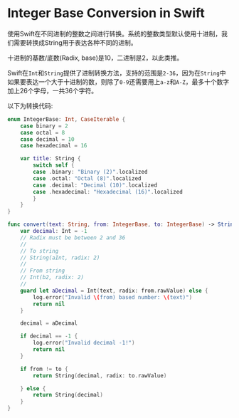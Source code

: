 # Integer Base Conversion in Swift

使用Swift在不同进制的整数之间进行转换。系统的整数类型默认使用十进制，我们需要转换成String用于表达各种不同的进制。

十进制的基数/底数(Radix, base)是10，二进制是2，以此类推。

Swift在`Int`和`String`提供了进制转换方法，支持的范围是`2-36`，因为在`String`中如果要表达一个大于十进制的数，则除了`0-9`还需要用上`a-z`和`A-Z`，最多十个数字加上26个字母，一共36个字符。

以下为转换代码:

```swift
enum IntegerBase: Int, CaseIterable {
    case binary = 2
    case octal = 8
    case decimal = 10
    case hexadecimal = 16

    var title: String {
        switch self {
        case .binary: "Binary (2)".localized
        case .octal: "Octal (8)".localized
        case .decimal: "Decimal (10)".localized
        case .hexadecimal: "Hexadecimal (16)".localized
        }
    }
}

func convert(text: String, from: IntegerBase, to: IntegerBase) -> String? {
    var decimal: Int = -1
    // Radix must be between 2 and 36
    //
    // To string
    // String(aInt, radix: 2)
    //
    // From string
    // Int(b2, radix: 2)
    //
    guard let aDecimal = Int(text, radix: from.rawValue) else {
        log.error("Invalid \(from) based number: \(text)")
        return nil
    }

    decimal = aDecimal

    if decimal == -1 {
        log.error("Invalid decimal -1!")
        return nil
    }

    if from != to {
        return String(decimal, radix: to.rawValue)

    } else {
        return String(decimal)
    }
}
```